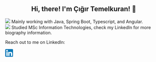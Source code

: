 <h2 align='center'> Hi, there! I'm Çığır Temelkuran! 👋 </h2>
<p><img src="https://media.giphy.com/media/QssGEmpkyEOhBCb7e1/giphy.gif" width="20"> Mainly working with Java, Spring Boot, Typescript, and Angular.</br><img src="https://media.giphy.com/media/JO4lo82apdtaltBhEN/source.gif" width="20"> Studied MSc Information Technologies, check my LinkedIn for more biography information.
</p>

Reach out to me on LinkedIn:

[<img  width="25" src="social-media-logo/linkedin.png" align="left" />][linkedin]
<!--[<img  width="25" src="social-media-logo/twitter.png" align="left" />][twitter] -->
<!-- [<img  width="25" src="social-media-logo/logo-gmail.png" align="left" />][gmail] -->

                                                                    
                          
<!-- [![Top Langs](https://github-readme-stats.vercel.app/api/top-langs/?username=ctemelkuran&layout=compact&exclude_repo=cs50,safety-helmet-detection-yolov5&google-it-automation&theme=dark&)](https://github.com/ctemelkuran/github-readme-stats) -->

[twitter]: https://www.twitter.com/cigirtemelkuran
[linkedin]: https://www.linkedin.com/in/ctemelkuran


